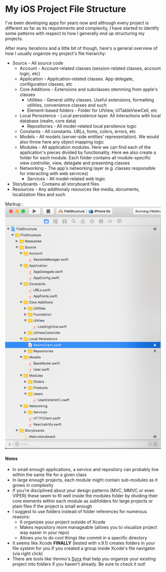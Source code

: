 # My iOS Project File Structure
I've been developing apps for years now and although every project is different as far as its requirements and complexity, I have started to identify some patterns with respect to how I generally end up structuring my projects. 

After many iterations and a little bit of though, here's a general overview of how I usually organize my project's file hierarchy:
* Source - All source code
  * Account - Account-related classes (session-related classes, account logic, etc)
  * Application - Application-related classes. App delegate, configuration classes, etc
  * Core Additions - Extensions and subclasses stemming from apple's classes
    * Utilities - General utility classes. Useful extensions, formatting utilities, convenience classes and such
    * Element-based folders - Folder for UIView, UITableViewCell, etc
  * Local Persistence - Local persistence layer. All interactions with local database (realm, core data)
    * Repositories - All model-related local persitence logic
  * Constants - All constants. URLs, fonts, colors, errors, etc 
  * Models - All models (server-side entities' representation). We would also throw here any object mapping logic
  * Modules - All application modules. Here we can find each of the application's pieces divided by functionality. Here we also create a folder for each module. Each folder contains all module-specific view controller, view, delegate and presenting classes
  * Networking - The app's networking layer (e.g. classes responsible for interacting with web services)
    * Services - All model-related web logic
* Storyboards - Contains all storyboard files
* Resources - Any additionaly resources like media, documents, localization files and such

Markup : ![Xcode Screenshot](https://github.com/jlnbuiles/file-structure/blob/master/FileStructure/Resources/Xcode%20Screenshot.png "Xcode side bar screenshot")

#### Notes
* In small enough applications, a service and repository can probably live within the same file for a given class
* In large enough projects, each module might contain sub-modules as it grows in complexity
* If you're disciplined about your design patterns (MVC, MMVC or even VIPER) these seem to fit well inside the modules folder by dividing their core elements within each module as subfolders for large projects or plain files if the project is small enough
* I suggest to use folders instead of folder references for numerous reasons:
  * It organizes your project outside of Xcode
  * Makes repository more manageable (allows you to visualize project way easier in your repo)
  * Allows you to do cool things like commit in a specific directory
* It seems like Xcode **FINALLY** (tested with v.9.1) creates folders in your file system for you if you created a group inside Xcode's file navigator (via right click)
* There are tools like Venmo's [Synx](https://github.com/venmo/synx)
   that help you organize your existing project into folders if you haven't already. Be sure to check it out!
